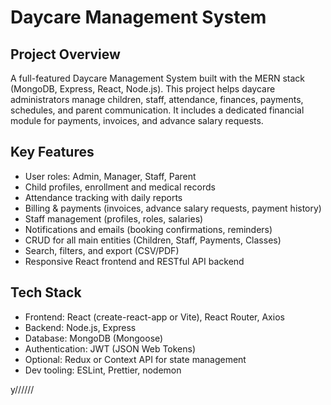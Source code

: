 # Daycare Management System

## Project Overview

A full-featured Daycare Management System built with the MERN stack (MongoDB, Express, React, Node.js). This project helps daycare administrators manage children, staff, attendance, finances, payments, schedules, and parent communication. It includes a dedicated financial module for payments, invoices, and advance salary requests.

## Key Features

* User roles: Admin, Manager, Staff, Parent
* Child profiles, enrollment and medical records
* Attendance tracking with daily reports
* Billing & payments (invoices, advance salary requests, payment history)
* Staff management (profiles, roles, salaries)
* Notifications and emails (booking confirmations, reminders)
* CRUD for all main entities (Children, Staff, Payments, Classes)
* Search, filters, and export (CSV/PDF)
* Responsive React frontend and RESTful API backend

## Tech Stack

* Frontend: React (create-react-app or Vite), React Router, Axios
* Backend: Node.js, Express
* Database: MongoDB (Mongoose)
* Authentication: JWT (JSON Web Tokens)
* Optional: Redux or Context API for state management
* Dev tooling: ESLint, Prettier, nodemon

y//////
